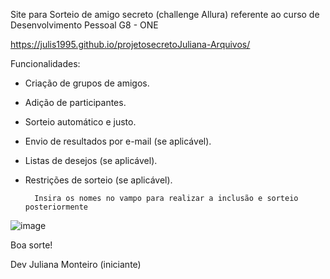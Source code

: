   Site para Sorteio de amigo secreto (challenge Allura) referente ao curso de Desenvolvimento Pessoal G8 - ONE

  https://julis1995.github.io/projetosecretoJuliana-Arquivos/

Funcionalidades:

- Criação de grupos de amigos.
- Adição de participantes.
- Sorteio automático e justo.
- Envio de resultados por e-mail (se aplicável).
- Listas de desejos (se aplicável).
- Restrições de sorteio (se aplicável).

        Insira os nomes no vampo para realizar a inclusão e sorteio posteriormente

![image](https://github.com/user-attachments/assets/e6c47324-b73c-49b2-9382-bbea14851416)

Boa sorte!

Dev Juliana Monteiro (iniciante)
